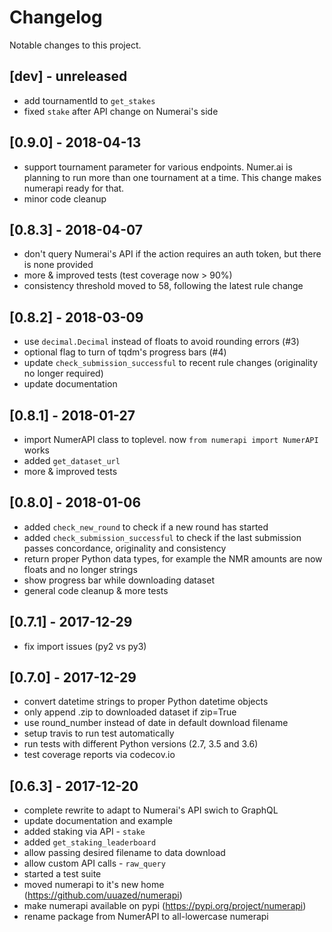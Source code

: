 # Changelog
Notable changes to this project.


## [dev] - unreleased
- add tournamentId to `get_stakes`
- fixed `stake` after API change on Numerai's side

## [0.9.0] - 2018-04-13
- support tournament parameter for various endpoints. Numer.ai is planning to
  run more than one tournament at a time. This change makes numerapi ready for
  that.
- minor code cleanup

## [0.8.3] - 2018-04-07
- don't query Numerai's API if the action requires an auth token, but there
  is none provided
- more & improved tests (test coverage now > 90%)
- consistency threshold moved to 58, following the latest rule change

## [0.8.2] - 2018-03-09
- use `decimal.Decimal` instead of floats to avoid rounding errors (#3)
- optional flag to turn of tqdm's progress bars (#4)
- update `check_submission_successful` to recent rule changes (originality
  no longer required)
- update documentation

## [0.8.1] - 2018-01-27
- import NumerAPI class to toplevel. now `from numerapi import NumerAPI` works
- added `get_dataset_url`
- more & improved tests

## [0.8.0] - 2018-01-06
- added `check_new_round` to check if a new round has started
- added `check_submission_successful` to check if the last submission passes
  concordance, originality and consistency
- return proper Python data types, for example the NMR amounts are now
  floats and no longer strings
- show progress bar while downloading dataset
- general code cleanup & more tests

## [0.7.1] - 2017-12-29
- fix import issues (py2 vs py3)

## [0.7.0] - 2017-12-29
- convert datetime strings to proper Python datetime objects
- only append .zip to downloaded dataset if zip=True
- use round_number instead of date in default download filename
- setup travis to run test automatically
- run tests with different Python versions (2.7, 3.5 and 3.6)
- test coverage reports via codecov.io

## [0.6.3] - 2017-12-20
- complete rewrite to adapt to Numerai's API swich to GraphQL
- update documentation and example
- added staking via API - `stake`
- added `get_staking_leaderboard`
- allow passing desired filename to data download
- allow custom API calls - `raw_query`
- started a test suite
- moved numerapi to it's new home (https://github.com/uuazed/numerapi)
- make numerapi available on pypi (https://pypi.org/project/numerapi)
- rename package from NumerAPI to all-lowercase numerapi
